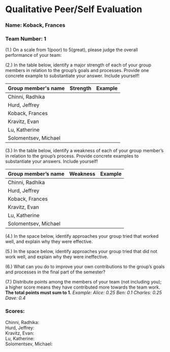 # Qualitative Peer/Self Evaluation

### Name: Koback, Frances
### Team Number: 1

(1.) On a scale from 1(poor) to 5(great), please judge the overall performance of your team:

(2.) In the table below, identify a major strength of each of your group members in relation to the group’s goals and processes. Provide one concrete example to substantiate your answer. Include yourself!

| Group member's name | Strength | Example |
| ------------------- | -------- | ------- |
|Chinni, Radhika|||
|Hurd, Jeffrey|||
|Koback, Frances|||
|Kravitz, Evan|||
|Lu, Katherine|||
|Solomentsev, Michael|||

(3.) In the table below, identify a weakness of each of your group member’s in relation to the group’s process. Provide concrete examples to substantiate your answers. Include yourself!

| Group member’s name | Weakness | Example |
| ------------------- | -------- | ------- |
|Chinni, Radhika|||
|Hurd, Jeffrey|||
|Koback, Frances|||
|Kravitz, Evan|||
|Lu, Katherine|||
|Solomentsev, Michael|||

(4.) In the space below, identify approaches your group tried that worked well, and explain why they were effective.

(5.) In the space below, identify approaches your group tried that did not work well, and explain why they were ineffective.

(6.) What can you do to improve your own contributions to the group’s goals and processes in the final part of the semester?

(7.) Distribute points among the members of your team (not including you); a higher score means they have contributed more towards the team work. **The total points must sum to 1.**
*Example:
Alice: 0.25
Ben: 0.1
Charles: 0.25
Dave: 0.4*

### Scores:
Chinni, Radhika:  
Hurd, Jeffrey:  
Kravitz, Evan:  
Lu, Katherine:  
Solomentsev, Michael:  

